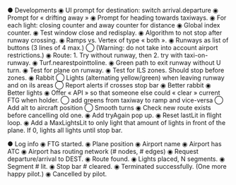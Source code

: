 ● Developments
◉   UI prompt for destination: switch arrival.departure
◉   Prompt for « drifting away »
◉   Prompt for heading towards taxiways.
◉   For each light: closing counter and away counter for distance
◉   Global index counter.
◉   Test window close and redisplay.
◉   Algorithm to not stop after runway crossing.
◉   Ramps vs. Vertex of type « both ».
◉   Runways as list of buttons (3 lines of 4 max.)
◯   (Warning: do not take into account airport restrictions.)
◉   Route: 1. Try without runway, then 2. try with taxi-on-runway.
◉   Turf.nearestpointtoline.
◉   Green path to exit runway without U turn.
◉   Test for plane on runway.
◉   Test for ILS zones. Should stop before zones.
◉   Rabbit
◯   Lights (alternating yellow/green) when leaving runway and on ils areas
◯   Report alerts if crosses stop bar
◉   Better rabbit
◉   Better lights
◉   Offer « API » so that someone else could « clear » current FTG when holder.
◯   add greens from taxiway to ramp and vice-versa
◯   Add alt to aircraft position
◯   Smooth turns
◉   Check new route exists before cancelling old one.
◉   Add tryAgain pop up.
◉   Reset lastLit in flight loop.
◉   Add a MaxLightsLit to only light that amount of lights in front of the plane. If 0, lights all lights until stop bar.


● Log info
◉   FTG started.
◉   Plane position
◉   Airport name
◉   Airport has ATC
◉   Airport has routing network (# nodes, # edges)
◉   Request departure/arrival to DEST.
◉   Route found.
◉   Lights placed, N segments.
◉   Segment # lit.
◉   Stop bar # cleared.
◉   Terminated successfully. (One more happy pilot.)
◉   Cancelled by pilot.


